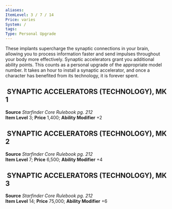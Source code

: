 ```yaml
---
aliases: 
ItemLevel: 3 / 7 / 14
Price: varies 
System: /
tags: 
Type: Personal Upgrade
---
```

These implants supercharge the synaptic connections in your brain, allowing you to process information faster and send impulses throughout your body more effectively. Synaptic accelerators grant you additional ability points. This counts as a personal upgrade of the appropriate model number. It takes an hour to install a synaptic accelerator, and once a character has benefited from its technology, it is forever spent.  

##  SYNAPTIC ACCELERATORS (TECHNOLOGY), MK 1

**Source** _Starfinder Core Rulebook pg. 212_  
**Item Level** 3; **Price** 1,400; **Ability Modifier** +2  
  

##  SYNAPTIC ACCELERATORS (TECHNOLOGY), MK 2

**Source** _Starfinder Core Rulebook pg. 212_  
**Item Level** 7; **Price** 6,500; **Ability Modifier** +4  
  

##  SYNAPTIC ACCELERATORS (TECHNOLOGY), MK 3

**Source** _Starfinder Core Rulebook pg. 212_  
**Item Level** 14; **Price** 75,000; **Ability Modifier** +6